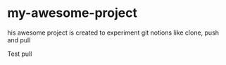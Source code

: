 # my-awesome-project
his awesome project is created to experiment git notions like clone, push and pull

Test pull
